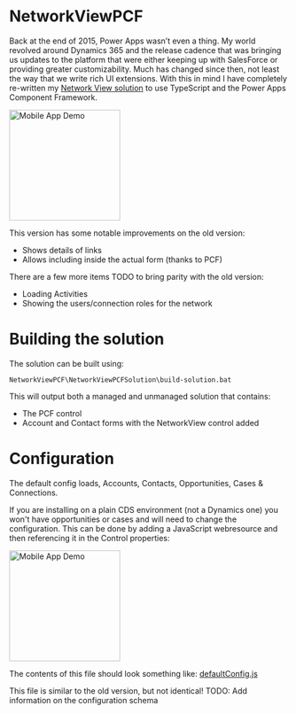 # NetworkViewPCF

Back at the end of 2015, Power Apps wasn’t even a thing. My world revolved around Dynamics 365 and the release cadence that was bringing us updates to the platform that were either keeping up with SalesForce or providing greater customizability. 
Much has changed since then, not least the way that we write rich UI extensions. With this in mind I have completely re-written my [Network View solution](https://develop1.net/public/post/2015/11/06/New-version-of-Network-Visualisations-for-Dynamics-CRM) to use TypeScript and the Power Apps Component Framework.

<img src="https://github.com/scottdurow/NetworkViewPCF/blob/master/NetworkViewPCF.gif?raw=true" width="200" alt="Mobile App Demo"/>

This version has some notable improvements on the old version:
- Shows details of links
- Allows including inside the actual form (thanks to PCF)

There are a few more items TODO to bring parity with the old version:
- Loading Activities
- Showing the users/connection roles for the network

# Building the solution
The solution can be built using:
```
NetworkViewPCF\NetworkViewPCFSolution\build-solution.bat
```
This will output both a managed and unmanaged solution that contains:
- The PCF control
- Account and Contact forms with the NetworkView control added

# Configuration
The default config loads, Accounts, Contacts, Opportunities, Cases & Connections.

If you are installing on a plain CDS environment (not a Dynamics one) you won't have opportunities or cases and will need to change the configuration. This can be done by adding a JavaScript webresource and then referencing it in the Control properties:

<img src="https://github.com/scottdurow/NetworkViewPCF/blob/master/ControlConfig.png?raw=true" width="200" alt="Mobile App Demo"/>

The contents of this file should look something like: [defaultConfig.js](https://github.com/scottdurow/NetworkViewPCF/blob/master/NetworkViewPCF/defaultConfig.js)

This file is similar to the old version, but not identical! TODO: Add information on the configuration schema